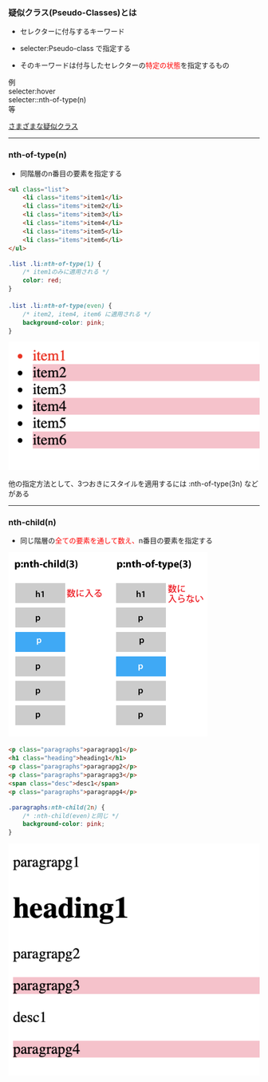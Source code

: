<link rel="stylesheet" href="./styles/pseudo-class.css"></link>

### 疑似クラス(Pseudo-Classes)とは

- セレクターに付与するキーワード

- selecter:Pseudo-class で指定する

- そのキーワードは付与したセレクターの<font color=red>特定の状態</font>を指定するもの

例  
selecter:hover  
selecter::nth-of-type(n)  
等

[さまざまな疑似クラス](https://developer.mozilla.org/ja/docs/Web/CSS/Pseudo-classes)

---

### nth-of-type(n)

- 同階層のn番目の要素を指定する

```html
<ul class="list">
    <li class="items">item1</li>
    <li class="items">item2</li>
    <li class="items">item3</li>
    <li class="items">item4</li>
    <li class="items">item5</li>
    <li class="items">item6</li>
</ul>
```

```css
.list .li:nth-of-type(1) {
    /* item1のみに適用される */
    color: red;
}

.list .li:nth-of-type(even) {
    /* item2, item4, item6 に適用される */
    background-color: pink;
}
```

<img src="./img/pseudo-class1.png" />

他の指定方法として、3つおきにスタイルを適用するには :nth-of-type(3n) などがある

---

### nth-child(n)

- 同じ階層の<font color="red">全ての要素を通して数え、</font>n番目の要素を指定する　

<img src="./img/nth-child.gif.webp" />

```html
<p class="paragraphs">paragrapg1</p>
<h1 class="heading">heading1</h1>
<p class="paragraphs">paragrapg2</p>
<p class="paragraphs">paragrapg3</p>
<span class="desc">desc1</span>
<p class="paragraphs">paragrapg4</p>
```

```css
.paragraphs:nth-child(2n) {
    /* :nth-child(even)と同じ */
    background-color: pink;
}
```

<img src="./img/pseudo-class2.png" />